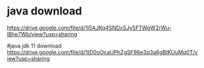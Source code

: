 # java download 

https://drive.google.com/file/d/1l5AJKq4SNDxSJy5FTWgW2rWu-lBhe7Wb/view?usp=sharing

#java jdk 11 download
https://drive.google.com/file/d/1tD0oOcaUPhZgSF96e3q3a6gBIKUuMq0T/view?usp=sharing
